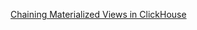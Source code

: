
[Chaining Materialized Views in ClickHouse](https://clickhouse.com/blog/chaining-materialized-views)


